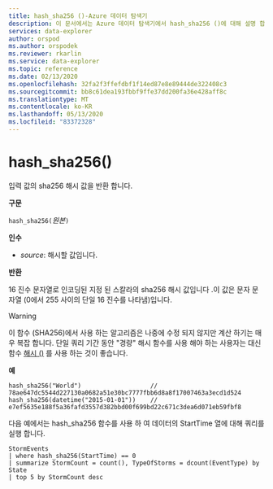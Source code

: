 ```yaml
---
title: hash_sha256 ()-Azure 데이터 탐색기
description: 이 문서에서는 Azure 데이터 탐색기에서 hash_sha256 ()에 대해 설명 합니다.
services: data-explorer
author: orspod
ms.author: orspodek
ms.reviewer: rkarlin
ms.service: data-explorer
ms.topic: reference
ms.date: 02/13/2020
ms.openlocfilehash: 32fa2f3ffefdbf1f14ed87e8e89444de322408c3
ms.sourcegitcommit: bb8c61dea193fbbf9ffe37dd200fa36e428aff8c
ms.translationtype: MT
ms.contentlocale: ko-KR
ms.lasthandoff: 05/13/2020
ms.locfileid: "83372328"
---
```

# <a name="hash_sha256"></a>hash_sha256()

입력 값의 sha256 해시 값을 반환 합니다.

**구문**

`hash_sha256(`*원본*`)`

**인수**

* *source*: 해시할 값입니다.

**반환**

16 진수 문자열로 인코딩된 지정 된 스칼라의 sha256 해시 값입니다 .이 값은 문자 문자열 (0에서 255 사이의 단일 16 진수를 나타냄)입니다.

> [!WARNING]
> 이 함수 (SHA256)에서 사용 하는 알고리즘은 나중에 수정 되지 않지만 계산 하기는 매우 복잡 합니다. 단일 쿼리 기간 동안 "경량" 해시 함수를 사용 해야 하는 사용자는 대신 함수 [해시 ()](./hashfunction.md) 를 사용 하는 것이 좋습니다.

**예**

```kusto
hash_sha256("World")                   // 78ae647dc5544d227130a0682a51e30bc7777fbb6d8a8f17007463a3ecd1d524
hash_sha256(datetime("2015-01-01"))    // e7ef5635e188f5a36fafd3557d382bbd00f699bd22c671c3dea6d071eb59fbf8
```

다음 예에서는 hash_sha256 함수를 사용 하 여 데이터의 StartTime 열에 대해 쿼리를 실행 합니다.

<!-- csl: https://help.kusto.windows.net:443/Samples -->
```kusto
StormEvents 
| where hash_sha256(StartTime) == 0
| summarize StormCount = count(), TypeOfStorms = dcount(EventType) by State 
| top 5 by StormCount desc
```

